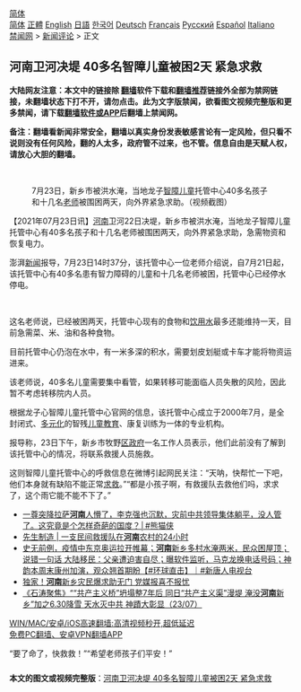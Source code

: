  <!-- 面包屑导航 --> <div class="breadcrumb"><!-- GTranslate: https://gtranslate.io/ -->  <div class="switcher notranslate">  <div class="selected">  <a href="#" onclick="return false;"> 简体</a>  </div>  <div class="option">  <a href="https://www.bannedbook.org" onclick="doGTranslate('zh-CN|zh-CN');jQuery('div.switcher div.selected a').html(jQuery(this).html());return false;" title="简体中文" class="nturl selected"> 简体</a>  <a href="https://www.bannedbook.org/zh-tw/" onclick="doGTranslate('zh-CN|zh-TW');jQuery('div.switcher div.selected a').html(jQuery(this).html());return false;" title="繁體中文" class="nturl"> 正體</a>  <a href="https://www.bannedbook.org/en/" onclick="doGTranslate('zh-CN|en');jQuery('div.switcher div.selected a').html(jQuery(this).html());return false;" title="English" class="nturl"> English</a>  <a href="https://www.bannedbook.org/ja/" onclick="doGTranslate('zh-CN|ja');jQuery('div.switcher div.selected a').html(jQuery(this).html());return false;" title="日本語" class="nturl"> 日語</a>  <a href="https://www.bannedbook.org/ko/" onclick="doGTranslate('zh-CN|ko');jQuery('div.switcher div.selected a').html(jQuery(this).html());return false;" title="한국어" class="nturl"> 한국어</a>  <a href="https://www.bannedbook.org/de/" onclick="doGTranslate('zh-CN|de');jQuery('div.switcher div.selected a').html(jQuery(this).html());return false;" title="Deutsch" class="nturl"> Deutsch</a>  <a href="https://www.bannedbook.org/fr/" onclick="doGTranslate('zh-CN|fr');jQuery('div.switcher div.selected a').html(jQuery(this).html());return false;" title="Français" class="nturl"> Français</a>  <a href="https://www.bannedbook.org/ru/" onclick="doGTranslate('zh-CN|ru');jQuery('div.switcher div.selected a').html(jQuery(this).html());return false;" title="Русский" class="nturl"> Русский</a>  <a href="https://www.bannedbook.org/es/" onclick="doGTranslate('zh-CN|es');jQuery('div.switcher div.selected a').html(jQuery(this).html());return false;" title="Español" class="nturl"> Español</a>  <a href="https://www.bannedbook.org/it/" onclick="doGTranslate('zh-CN|it');jQuery('div.switcher div.selected a').html(jQuery(this).html());return false;" title="Italiano" class="nturl"> Italiano</a>  </div>  </div>      <div class='breadcrumb-sub'><!-- Breadcrumb NavXT 6.3.0 --> <a href="https://www.bannedbook.org/" class="home">禁闻网</a> &gt; <a href="https://www.bannedbook.org/bnews/comments/" class="category">新闻评论</a> &gt; 正文</div></div><h2>河南卫河决堤 40多名智障儿童被困2天 紧急求救</h2> <p class="notice"><b>大陆网友注意：本文中的链接除 <a href="https://github.com/bannedbook/fanqiang" >翻墙</a>软件下载和<a href="https://github.com/killgcd/justmysocks/blob/master/README.md">翻墙推荐</a>链接外全部为禁网链接，未翻墙状态下打不开，请勿点击。此为文字版禁闻，欲看图文视频完整版和更多禁闻，请下载<a href="https://github.com/bannedbook/fanqiang">翻墙软件或APP</a>后翻墙上禁闻网。</p><p>备注：翻墙看新闻非常安全，翻墙以真实身份发表敏感言论有一定风险，但只看不说则没有任何风险，翻的人太多，政府管不过来，也不管。信息自由是天赋人权，请放心大胆的翻墙。</b></p>  <div class="entry"> <br /> <figure><a href="https://i1.wp.com/upload-images-bucket-v64rleca837do.s3.eu-west-1.amazonaws.com/wp-content/uploads/2021/07/23155326/1-293-800x450-1.jpeg?fit=800%2C450&#038;ssl=1" data-caption="7月23日，新乡市被洪水淹，当地龙子智障儿童托管中心40多名孩子和十几名老师被围困两天，向外界紧急求助。（视频截图）"></a><figcaption class="wp-caption-text">7月23日，新乡市被洪水淹，当地龙子<a href="https://www.bannedbook.org/bnews/tag/%E6%99%BA%E9%9A%9C/" class="st_tag internal_tag" rel="tag" title="标签 智障 下的日志">智障</a><a href="https://www.bannedbook.org/bnews/tag/%E5%84%BF%E7%AB%A5/" class="st_tag internal_tag" rel="tag" title="标签 儿童 下的日志">儿童</a>托管中心40多名孩子和十几名<a href="https://www.bannedbook.org/bnews/tag/%e8%80%81%e5%b8%88/" class="st_tag internal_tag" rel="tag" title="标签 老师 下的日志">老师</a>被围困两天，向外界紧急求助。（视频截图）</figcaption></figure> <p>【2021年07月23日讯】<a href="https://www.bannedbook.org/bnews/tag/%e6%b2%b3%e5%8d%97/" class="st_tag internal_tag" rel="tag" title="标签 河南 下的日志">河南</a>卫河22日决堤，新乡市被洪水淹，当地龙子智障儿童托管中心有40多名孩子和十几名老师被围困两天，向外界紧急求助，急需物资和恢复电力。</p> <p>    澎湃<span class='wp_keywordlink_affiliate'><a href="https://www.bannedbook.org/" title="新闻">新闻</a></span>报导，7月23日14时37分，该托管中心一位老师介绍说，自7月21日起，该托管中心有40多名患有智力障碍的儿童和十几名老师被困，托管中心已经停水停电。    </p>  <p>&nbsp;</p> <p>这名老师说，已经被困两天，托管中心现有的食物和<a href="https://www.bannedbook.org/bnews/tag/%E9%A5%AE%E7%94%A8%E6%B0%B4/" class="st_tag internal_tag" rel="tag" title="标签 饮用水 下的日志">饮用水</a>最多还能维持一天，目前急需菜、米、油和各种食物。</p>  <p>目前托管中心仍泡在水中，有一米多深的积水，需要划皮划艇或卡车才能将物资运进来。</p> <p>该老师说，40多名儿童需要集中看管，如果转移可能面临人员失散的风险，因此暂不考虑转移院内人员。</p>  <p>根据龙子心智障儿童托管中心官网的信息，该托管中心成立于2000年7月，是全封闭式、<a href="https://www.bannedbook.org/bnews/tag/%E5%A4%9A%E5%85%83%E5%8C%96/" class="st_tag internal_tag" rel="tag" title="标签 多元化 下的日志">多元化</a>的智残<a href="https://www.bannedbook.org/bnews/tag/%E5%84%BF%E7%AB%A5%E6%95%99%E8%82%B2/" class="st_tag internal_tag" rel="tag" title="标签 儿童教育 下的日志">儿童教育</a>、康复训练为一体的专业机构。</p> <p>报导称，23日下午，新乡市牧野<a href="https://www.bannedbook.org/bnews/tag/%E5%8C%BA%E6%94%BF%E5%BA%9C/" class="st_tag internal_tag" rel="tag" title="标签 区政府 下的日志">区政府</a>一名工作人员表示，他们此前没有了解到该托管中心的情况，将联系救援人员施救。</p>  <p>这则智障儿童托管中心的呼救信息在微博引起网民关注：“天呐，快帮忙一下吧，他们本身就有缺陷不能正常<a href="https://www.bannedbook.org/bnews/tag/%E6%B1%82%E6%95%91/" class="st_tag internal_tag" rel="tag" title="标签 求救 下的日志">求救</a>。”“都是小孩子啊，有救援队去救他们吗，求求了，这个雨它能不能不下了。”</p> <ul class='op-related-articles' title='相关阅读'> <li><a href='https://www.bannedbook.org/bnews/comments/20210724/1592973.html' target='_blank'>一尊突降拉萨<b>河南</b>人懵了，李克强也沉默，灾前中共领导集体躺平，没人管了。这究竟是个怎样奇葩的国度？│#熊猫侠</a></li> <li><a href='https://www.bannedbook.org/bnews/baitai/20210723/1592960.html' target='_blank'>先生制造 &#124; 一支民间救援队在<b>河南</b>农村的24小时</a></li> <li><a href='https://www.bannedbook.org/bnews/bannedvideo/20210723/1592955.html' target='_blank'>史无前例，疫情中东京奥运拉开帷幕；<b>河南</b>新乡多村水淹两米，民众困屋顶；说错一句话 大陆移民：父亲遭迫害自尽；曝软件监听，马克龙换电话号码；神韵本周末康州加演，观众翘首期盼【#环球直击】｜#新唐人电视台</a></li> <li><a href='https://www.bannedbook.org/bnews/taiwannews/20210723/1592937.html' target='_blank'>独家！<b>河南</b>新乡灾民爆求助无门 党媒报喜不报忧</a></li> <li><a href='https://www.bannedbook.org/bnews/bannedvideo/20210723/1592935.html' target='_blank'>《石涛聚焦》““共产主义桥”坍塌整7年后 同日“共产主义渠”漫堤 淹没<b>河南</b>新乡”加之6.30降雪 天水灭中共 神蹟大彰显（23/07）</a></li> </ul> <p class="texttj"> <a href="https://github.com/bannedbook/fanqiang/wiki/V2ray%E6%9C%BA%E5%9C%BA" target="_blank">WIN/MAC/安卓/iOS高速翻墙:高清视频秒开,超低延迟</a><br/> <a href="https://github.com/bannedbook/fanqiang/wiki/%E7%A6%81%E9%97%BB%E7%BD%91%E5%AE%89%E5%8D%93%E7%BF%BB%E5%A2%99%E6%96%B0%E9%97%BBAPP" target="_blank">免费PC翻墙、安卓VPN翻墙APP</a></p><p>“要了命了，快救救！”“希望老师孩子们平安！”</p><a name='sharetosocial'></a>  <div style="margin-bottom:5px;padding-bottom:5px;clear:both"> <div id="archive-pix-1" class="banner-ads"> <!-- AuctionX Display platform tag START --> <div id="26318x728x90x621x_ADSLOT2" clicktrack="%%CLICK_URL_ESC%%"></div> <!-- AuctionX Display platform tag END --> </div> <div id="archive-pix-2" class="banner-ads"> <!-- AuctionX Display platform tag START --> <div id="26315x300x250x621x_ADSLOT2" clicktrack="%%CLICK_URL_ESC%%"></div> <!-- AuctionX Display platform tag END --> </div> </div>  <div id="archive-pix-1" class="banner-ads"> <!-- AuctionX Display platform tag START --> <div id="26318x728x90x621x_ADSLOT3" clicktrack="%%CLICK_URL_ESC%%"></div> <!-- AuctionX Display platform tag END --> </div> <div><b>本文的图文或视频完整版</b>：<a href='https://www.bannedbook.org/bnews/comments/20210724/1592992.html'>河南卫河决堤 40多名智障儿童被困2天 紧急求救</a></div>  </div><!--END ENTRY--> 